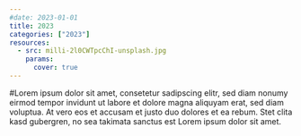 ```yaml
---
#date: 2023-01-01
title: 2023
categories: ["2023"]
resources:
  - src: milli-2l0CWTpcChI-unsplash.jpg
    params:
      cover: true
---
```


#Lorem ipsum dolor sit amet, consetetur sadipscing elitr, sed diam nonumy eirmod tempor invidunt ut labore et dolore magna aliquyam erat, sed diam voluptua. At vero eos et accusam et justo duo dolores et ea rebum. Stet clita kasd gubergren, no sea takimata sanctus est Lorem ipsum dolor sit amet.
